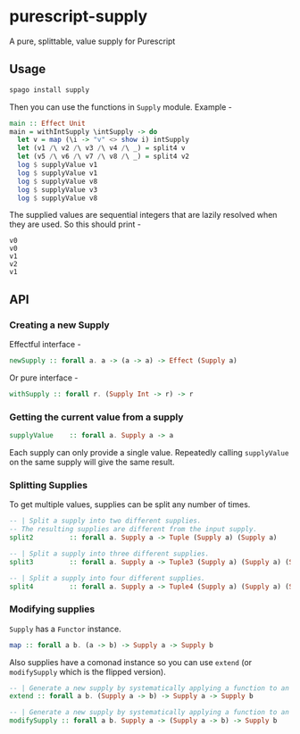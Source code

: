 # purescript-supply
A pure, splittable, value supply for Purescript

## Usage

```purescript
spago install supply
```

Then you can use the functions in `Supply` module. Example -

```purescript
main :: Effect Unit
main = withIntSupply \intSupply -> do
  let v = map (\i -> "v" <> show i) intSupply
  let (v1 /\ v2 /\ v3 /\ v4 /\ _) = split4 v
  let (v5 /\ v6 /\ v7 /\ v8 /\ _) = split4 v2
  log $ supplyValue v1
  log $ supplyValue v1
  log $ supplyValue v8
  log $ supplyValue v3
  log $ supplyValue v8
```

The supplied values are sequential integers that are lazily resolved when they are used. So this should print -

```
v0
v0
v1
v2
v1
```

## API

### Creating a new Supply

Effectful interface -
```purescript
newSupply :: forall a. a -> (a -> a) -> Effect (Supply a)
```

Or pure interface -
```purescript
withSupply :: forall r. (Supply Int -> r) -> r
```

### Getting the current value from a supply

```purescript
supplyValue    :: forall a. Supply a -> a
```

Each supply can only provide a single value. Repeatedly calling `supplyValue` on the same supply will give the same result.

### Splitting Supplies

To get multiple values, supplies can be split any number of times.

```purescript
-- | Split a supply into two different supplies.
-- The resulting supplies are different from the input supply.
split2         :: forall a. Supply a -> Tuple (Supply a) (Supply a)

-- | Split a supply into three different supplies.
split3         :: forall a. Supply a -> Tuple3 (Supply a) (Supply a) (Supply a)

-- | Split a supply into four different supplies.
split4         :: forall a. Supply a -> Tuple4 (Supply a) (Supply a) (Supply a) (Supply a)
```

### Modifying supplies

`Supply` has a `Functor` instance.

```purescript
map :: forall a b. (a -> b) -> Supply a -> Supply b
```

Also supplies have a comonad instance so you can use `extend` (or `modifySupply` which is the flipped version).

```purescript
-- | Generate a new supply by systematically applying a function to an existing supply
extend :: forall a b. (Supply a -> b) -> Supply a -> Supply b
```

```purescript
-- | Generate a new supply by systematically applying a function to an existing supply
modifySupply :: forall a b. Supply a -> (Supply a -> b) -> Supply b
```
